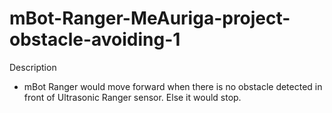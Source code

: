 # mBot-Ranger-MeAuriga-project-obstacle-avoiding-1

Description
- mBot Ranger would move forward when there is no obstacle detected in front of Ultrasonic Ranger sensor. Else it would stop.
